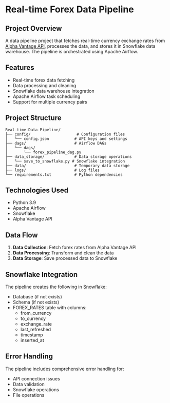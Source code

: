 # Real-time Forex Data Pipeline

## Project Overview
A data pipeline project that fetches real-time currency exchange rates from [Alpha Vantage API](https://www.alphavantage.co), processes the data, and stores it in Snowflake data warehouse. The pipeline is orchestrated using Apache Airflow.

## Features
- Real-time forex data fetching
- Data processing and cleaning
- Snowflake data warehouse integration
- Apache Airflow task scheduling
- Support for multiple currency pairs

## Project Structure
```
Real-time-Data-Pipeline/
├── config/                    # Configuration files
│   └── config.json           # API keys and settings
├── dags/                     # Airflow DAGs
│   └── dags/
│       └── forex_pipeline_dag.py
├── data_storage/             # Data storage operations
│   └── save_to_snowflake.py # Snowflake integration
├── data/                     # Temporary data storage
├── logs/                     # Log files
└── requirements.txt          # Python dependencies
```

## Technologies Used
- Python 3.9
- Apache Airflow
- Snowflake
- Alpha Vantage API



## Data Flow
1. **Data Collection**: Fetch forex rates from Alpha Vantage API
2. **Data Processing**: Transform and clean the data
3. **Data Storage**: Save processed data to Snowflake

## Snowflake Integration
The pipeline creates the following in Snowflake:
- Database (if not exists)
- Schema (if not exists)
- FOREX_RATES table with columns:
  - from_currency
  - to_currency
  - exchange_rate
  - last_refreshed
  - timestamp
  - inserted_at

## Error Handling
The pipeline includes comprehensive error handling for:
- API connection issues
- Data validation
- Snowflake operations
- File operations

